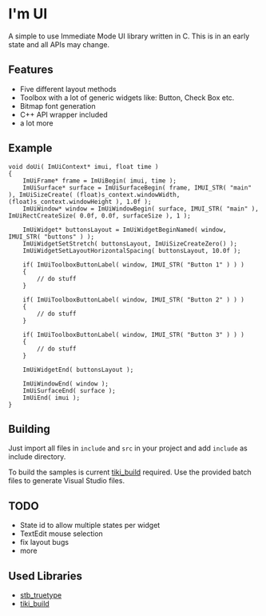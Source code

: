 # I'm UI

A simple to use Immediate Mode UI library written in C. This is in an early state and all APIs may change.

## Features

- Five different layout methods
- Toolbox with a lot of generic widgets like: Button, Check Box etc.
- Bitmap font generation
- C++ API wrapper included
- a lot more

## Example

```
void doUi( ImUiContext* imui, float time )
{
	ImUiFrame* frame = ImUiBegin( imui, time );
	ImUiSurface* surface = ImUiSurfaceBegin( frame, IMUI_STR( "main" ), ImUiSizeCreate( (float)s_context.windowWidth, (float)s_context.windowHeight ), 1.0f );
	ImUiWindow* window = ImUiWindowBegin( surface, IMUI_STR( "main" ), ImUiRectCreateSize( 0.0f, 0.0f, surfaceSize ), 1 );

	ImUiWidget* buttonsLayout = ImUiWidgetBeginNamed( window, IMUI_STR( "buttons" ) );
	ImUiWidgetSetStretch( buttonsLayout, ImUiSizeCreateZero() );
	ImUiWidgetSetLayoutHorizontalSpacing( buttonsLayout, 10.0f );

	if( ImUiToolboxButtonLabel( window, IMUI_STR( "Button 1" ) ) )
	{
		// do stuff
	}

	if( ImUiToolboxButtonLabel( window, IMUI_STR( "Button 2" ) ) )
	{
		// do stuff
	}

	if( ImUiToolboxButtonLabel( window, IMUI_STR( "Button 3" ) ) )
	{
		// do stuff
	}

	ImUiWidgetEnd( buttonsLayout );
	
	ImUiWindowEnd( window );
	ImUiSurfaceEnd( surface );
	ImUiEnd( imui );	
}
```

## Building

Just import all files in `include` and `src` in your project and add `include` as include directory.

To build the samples is current [tiki_build](https://github.com/IreNox/tiki_build) required. Use the provided batch files to generate Visual Studio files. 

## TODO

- State id to allow multiple states per widget
- TextEdit mouse selection
- fix layout bugs
- more

## Used Libraries

- [stb_truetype](https://github.com/nothings/stb)
- [tiki_build](https://github.com/IreNox/tiki_build)
